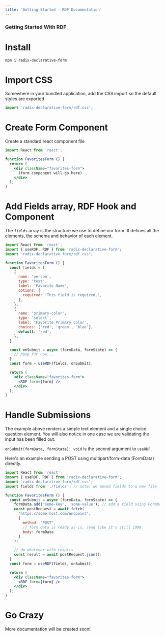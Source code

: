 ```yaml
---
title: 'Getting Started - RDF Documentation'
---
```


### Getting Started With RDF

# Install

```shell
npm i radix-declarative-form
```

# Import CSS

Somewhere in your bundled application, add the CSS import so the default styles are exported

```js
import 'radix-declarative-form/rdf.css';
```


# Create Form Component

Create a standard react component file

```jsx
import React from 'react';

function FavoritesForm () {
  return (
    <div className="favorites-form">
      (form component will go here)
    </div>
  );
}

```

# Add Fields array, RDF Hook and Component

The `fields` array is the structure we use to define our form. It defines all the elements, the schema and behavior of each element.

```jsx
import React from 'react';
import { useRDF, RDF } from 'radix-declarative-form';
import 'radix-declarative-form/rdf.css';

function FavoritesForm () {
  const fields = [
    {
      name: 'person',
      type: 'text',
      label: 'Favorite Name',
      options: {
        required: 'This field is required.',
      },
    },
    {
      name: 'primary-color',
      type: 'select',
      label: 'Favorite Primary Color',
      choices: ['red', 'green', 'blue'],
      default: 'red',
    },
  ]

  const onSubmit = async (formData, formState) => {
    // noop for now...
  }
  const form = useRDF(fields, onSubmit);

  return (
    <div className="favorites-form">
      <RDF form={form} />
    </div>
  );
}

```

# Handle Submissions

The example above renders a simple text element and a single choice question element. You
will also notice in one case we are validating the input has been filled out.

`onSubmit(formData, formState): void` is the second argument to `useRDF`.

Here's an example sending a POST using multipart/form-data (FormData) directly.


```jsx
import React from 'react';
import { useRDF, RDF } from 'radix-declarative-form';
import 'radix-declarative-form/rdf.css';
import fields from './fields'; // note: we moved fields to a new file

function FavoritesForm () {
  const onSubmit = async (formData, formState) => {
    formData.add('some-key', 'some-value'); // add a field using FormData methods
    const postRequest = await fetch(
      'https://some-host.com/endpoint',
      {
        method: 'POST',
        // form data is ready as-is, send like it's still 1999.
        body: formData
      }
    );

    // do whatever with results
    const result = await postRequest.json();
  }
  const form = useRDF(fields, onSubmit);

  return (
    <div className="favorites-form">
      <RDF form={form} />
    </div>
  );
}

```

# Go Crazy

More documentation will be created soon!

